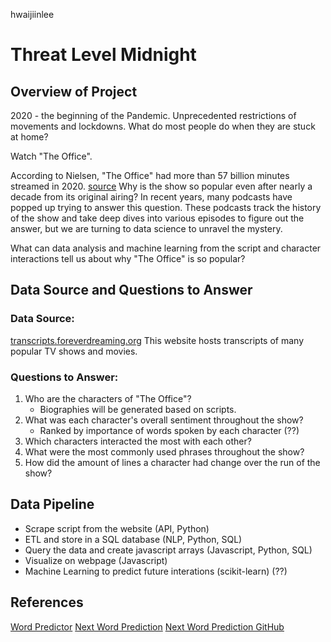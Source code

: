 hwaijiinlee
# Threat Level Midnight

## Overview of Project
2020 - the beginning of the Pandemic. Unprecedented restrictions of movements and lockdowns. What do most people do when they are stuck at home? 

Watch "The Office". 

According to Nielsen, "The Office" had more than 57 billion minutes streamed in 2020. [source](https://www.nielsen.com/us/en/insights/article/2021/tops-of-2020-nielsen-streaming-unwrapped/) Why is the show so popular even after nearly a decade from its original airing? In recent years, many podcasts have popped up trying to answer this question. These podcasts track the history of the show and take deep dives into various episodes to figure out the answer, but we are turning to data science to unravel the mystery.

What can data analysis and machine learning from the script and character interactions tell us about why "The Office" is so popular?

## Data Source and Questions to Answer
### Data Source: 
[transcripts.foreverdreaming.org](https://transcripts.foreverdreaming.org/viewtopic.php?f=574&t=25301&sid=55341a4d23dec85533d960b6ff9edc2a)
This website hosts transcripts of many popular TV shows and movies.

### Questions to Answer:
1) Who are the characters of "The Office"?
   - Biographies will be generated based on scripts.
2) What was each character's overall sentiment throughout the show?
   - Ranked by importance of words spoken by each character (??)
3) Which characters interacted the most with each other?
4) What were the most commonly used phrases throughout the show?
5) How did the amount of lines a character had change over the run of the show?

## Data Pipeline
- Scrape script from the website (API, Python)
- ETL and store in a SQL database (NLP, Python, SQL)
- Query the data and create javascript arrays (Javascript, Python, SQL)
- Visualize on webpage (Javascript)
- Machine Learning to predict future interations (scikit-learn) (??)



## References
[Word Predictor](https://towardsdatascience.com/building-a-next-word-predictor-in-tensorflow-e7e681d4f03f#:~:text=Next%20Word%20Prediction%20or%20what,or%20emails%20without%20realizing%20it.)
[Next Word Prediction](https://towardsdatascience.com/next-word-prediction-with-nlp-and-deep-learning-48b9fe0a17bf)
[Next Word Prediction GitHub](https://github.com/Bharath-K3/Next-Word-Prediction-with-NLP-and-Deep-Learning)